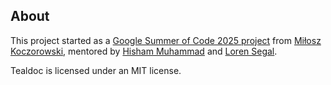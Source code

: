 ## About

This project started as a [Google Summer of Code 2025 project](https://summerofcode.withgoogle.com/programs/2024/projects/MCJkfE3P) from [Miłosz Koczorowski](https://github.com/upedd), mentored by [Hisham Muhammad](https://github.com/hishamhm) and [Loren Segal](https://github.com/lsegal).

Tealdoc is licensed under an MIT license.